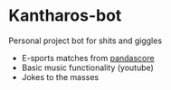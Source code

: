 <!--
 Copyright 2022 andremmfaria

 Licensed under the Apache License, Version 2.0 (the "License");
 you may not use this file except in compliance with the License.
 You may obtain a copy of the License at

     http://www.apache.org/licenses/LICENSE-2.0

 Unless required by applicable law or agreed to in writing, software
 distributed under the License is distributed on an "AS IS" BASIS,
 WITHOUT WARRANTIES OR CONDITIONS OF ANY KIND, either express or implied.
 See the License for the specific language governing permissions and
 limitations under the License.
-->

# Kantharos-bot

Personal project bot for shits and giggles

* E-sports matches from [pandascore](https://pandascore.co/)
* Basic music functionality (youtube)
* Jokes to the masses
